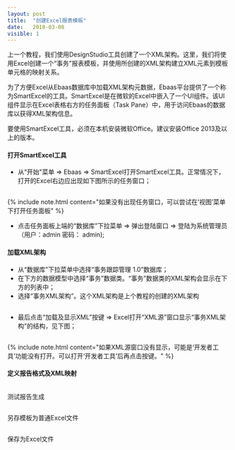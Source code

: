 ```yaml
---
layout: post
title:  "创建Excel报表模板"
date:   2018-03-08
visible: 1
---
```


上一个教程，我们使用DesignStudio工具创建了一个XML架构。这里，我们将使用Excel创建一个“事务”报表模板，并使用所创建的XML架构建立XML元素到模板单元格的映射关系。

为了方便Excel从Ebaas数据库中加载XML架构元数据，Ebaas平台提供了一个称为SmartExcel的工具。SmartExcel是在微软的Excel中嵌入了一个UI组件。该UI组件显示在Excel表格右方的任务面板（Task Pane）中，用于访问Ebaas的数据库以获得XML架构信息。

要使用SmartExcel工具，必须在本机安装微软Office。建议安装Office 2013及以上的版本。

#### 打开SmartExcel工具

* 从“开始"菜单 => Ebaas => SmartExcel打开SmartExcel工具。正常情况下，打开的Excel右边应出现如下图所示的任务窗口；

<img src="{{'/assets/img/2018-3-8-打开SmartExcel.png' | prepend: site.baseurl }}" alt="">

{% include note.html content="如果没有出现任务窗口，可以尝试在‘视图’菜单下打开任务面板" %}

* 点击任务面板上端的“数据库”下拉菜单 => 弹出登陆窗口 => 登陆为系统管理员（用户：admin 密码： admin);

#### 加载XML架构

* 从“数据库”下拉菜单中选择“事务跟踪管理 1.0”数据库；
* 在下方的数据模型中选择“事务”数据类。“事务”数据类的XML架构会显示在下方的列表中；
* 选择“事务XML架构”。这个XML架构是上个教程的创建的XML架构

<img src="{{'/assets/img/2018-3-8-加载事务XML架构.png' | prepend: site.baseurl }}" alt="">

* 最后点击“加载及显示XML”按键 => Excel打开“XML源”窗口显示“事务XML架构”的结构，见下图；

<img src="{{'/assets/img/2018-3-8-显示事务XML架构.png' | prepend: site.baseurl }}" alt="">

{% include note.html content="如果XML源窗口没有显示，可能是‘开发者工具’功能没有打开。可以打开‘开发者工具’后再点击按键。" %}

#### 定义报告格式及XML映射


<img src="{{'/assets/img/2018-3-8-CreateMappings.png' | prepend: site.baseurl }}" alt="">

测试报告生成

<img src="{{'/assets/img/2018-3-8-测试报告生成.png' | prepend: site.baseurl }}" alt="">

另存模板为普通Excel文件

<img src="{{'/assets/img/2018-3-8-另存为Excel模板.png' | prepend: site.baseurl }}" alt="">

保存为Excel文件

<img src="{{'/assets/img/2018-3-8-另存为普通Excel文件.png' | prepend: site.baseurl }}" alt="">


